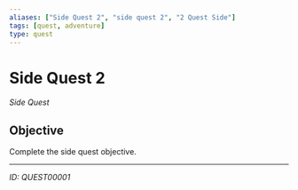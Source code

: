 ```yaml
---
aliases: ["Side Quest 2", "side quest 2", "2 Quest Side"]
tags: [quest, adventure]
type: quest
---
```


# Side Quest 2

*Side Quest*

## Objective
Complete the side quest objective.

---
*ID: QUEST00001*